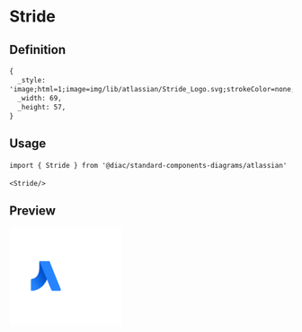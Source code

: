 # Stride

## Definition

```
{
  _style: 'image;html=1;image=img/lib/atlassian/Stride_Logo.svg;strokeColor=none;',
  _width: 69,
  _height: 57,
}
```

## Usage

```
import { Stride } from '@diac/standard-components-diagrams/atlassian'

<Stride/>
```

## Preview

<img src="./stride.png" width="200"/>

